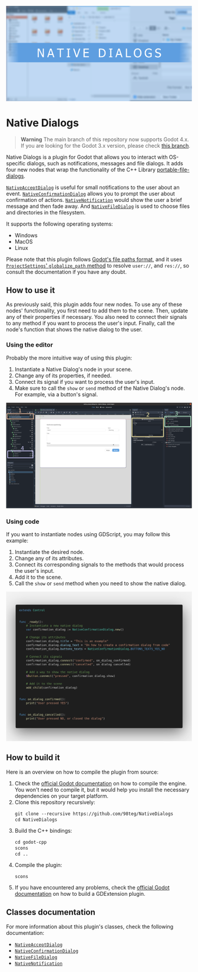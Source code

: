 ![Native Dialogs](./doc/images/native_dialogs_banner.png)

# Native Dialogs

> **Warning**
> The main branch of this repository now supports Godot 4.x. If you are looking for the Godot 3.x version, please check [this branch](https://github.com/98teg/NativeDialogs/tree/godot-3.x).

Native Dialogs is a plugin for Godot that allows you to interact with OS-specific dialogs, such as notifications, messages and file dialogs. It adds four new nodes that wrap the functionality of the C++ Library [portable-file-dialogs](https://github.com/samhocevar/portable-file-dialogs).

[`NativeAcceptDialog`](./doc/native_accept_dialog.md) is useful for small notifications to the user about an event. [`NativeConfirmationDialog`](#class-nativeconfirmationdialog) allows you to prompt the user about confirmation of actions. [`NativeNotification`](#class-nativenotification) would show the user a brief message and then fade away. And [`NativeFileDialog`](#class-nativefiledialog) is used to choose files and directories in the filesystem.

It supports the following operating systems:
* Windows
* MacOS
* Linux

Please note that this plugin follows [Godot's file paths format](https://docs.godotengine.org/en/stable/tutorials/io/data_paths.html), and it uses [`ProjectSettings`' `globalize_path` method](https://docs.godotengine.org/en/stable/classes/class_projectsettings.html?highlight=ProjectSettings#class-projectsettings-method-globalize-path) to resolve `user://`, and `res://`, so consult the documentation if you have any doubt.

## How to use it
As previously said, this plugin adds four new nodes. To use any of these nodes' functionality, you first need to add them to the scene. Then, update any of their properties if necessary. You also need to connect their signals to any method if you want to process the user's input. Finally, call the node's function that shows the native dialog to the user.

### Using the editor

Probably the more intuitive way of using this plugin:

1. Instantiate a Native Dialog's node in your scene.
2. Change any of its properties, if needed.
3. Connect its signal if you want to process the user's input.
4. Make sure to call the `show` or `send` method of the Native Dialog's node. For example, via a button's signal.

![Example using the editor](./doc/images/editor_usage.png)

### Using code

If you want to instantiate nodes using GDScript, you may follow this example:

1. Instantiate the desired node.
2. Change any of its attributes.
3. Connect its corresponding signals to the methods that would process the user's input.
4. Add it to the scene.
5. Call the `show` or `send` method when you need to show the native dialog.

![Example using code](./doc/images/code_usage.png)

## How to build it
Here is an overview on how to compile the plugin from source:
1. Check the [official Godot documentation](https://docs.godotengine.org/es/stable/development/compiling/index.html) on how to compile the engine. You won't need to compile it, but it would help you install the necessary dependencies on your target platform.
2. Clone this repository recursively:
    ```
    git clone --recursive https://github.com/98teg/NativeDialogs
    cd NativeDialogs
    ```
3. Build the C++ bindings:
    ```
    cd godot-cpp
    scons
    cd ..
    ```
4. Compile the plugin:
    ```
    scons
    ```
5. If you have encountered any problems, check the [official Godot documentation](https://docs.godotengine.org/en/stable/tutorials/scripting/gdnative/gdnative_cpp_example.html) on how to build a GDExtension plugin.

## Classes documentation

For more information about this plugin's classes, check the following documentation:

* [`NativeAcceptDialog`](./doc/native_accept_dialog.md)
* [`NativeConfirmationDialog`](./doc/native_confirmation_dialog.md)
* [`NativeFileDialog`](./doc/native_file_dialog.md)
* [`NativeNotification`](./doc/native_notification.md)
